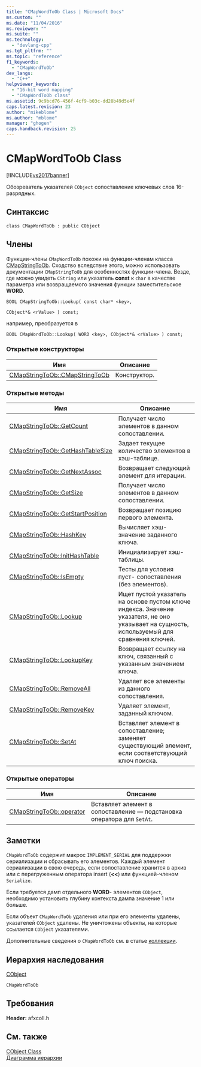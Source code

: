 ```yaml
---
title: "CMapWordToOb Class | Microsoft Docs"
ms.custom: ""
ms.date: "11/04/2016"
ms.reviewer: ""
ms.suite: ""
ms.technology: 
  - "devlang-cpp"
ms.tgt_pltfrm: ""
ms.topic: "reference"
f1_keywords: 
  - "CMapWordToOb"
dev_langs: 
  - "C++"
helpviewer_keywords: 
  - "16-bit word mapping"
  - "CMapWordToOb class"
ms.assetid: 9c9bcd76-456f-4cf9-b03c-dd28b49d5e4f
caps.latest.revision: 23
author: "mikeblome"
ms.author: "mblome"
manager: "ghogen"
caps.handback.revision: 25
---
```

# CMapWordToOb Class
[!INCLUDE[vs2017banner](../../assembler/inline/includes/vs2017banner.md)]

Обозреватель указателей `CObject` сопоставление ключевых слов 16\-разрядных.  
  
## Синтаксис  
  
```  
class CMapWordToOb : public CObject  
```  
  
## Члены  
 Функции\-члены `CMapWordToOb` похожи на функции\-членам класса [CMapStringToOb](../../mfc/reference/cmapstringtoob-class.md).  Сходство вследствие этого, можно использовать документации `CMapStringToOb` для особенностях функции\-члена.  Везде, где можно увидеть `CString` или указатель **const** к `char` в качестве параметра или возвращаемого значения функции заместительское **WORD**.  
  
 `BOOL CMapStringToOb::Lookup( const char* <key>,`  
  
 `CObject*& <rValue> ) const;`  
  
 например, преобразуется в  
  
 `BOOL CMapWordToOb::Lookup( WORD <key>, CObject*& <rValue> ) const;`  
  
### Открытые конструкторы  
  
|Имя|Описание|  
|---------|--------------|  
|[CMapStringToOb::CMapStringToOb](../Topic/CMapStringToOb::CMapStringToOb.md)|Конструктор.|  
  
### Открытые методы  
  
|Имя|Описание|  
|---------|--------------|  
|[CMapStringToOb::GetCount](../Topic/CMapStringToOb::GetCount.md)|Получает число элементов в данном сопоставлении.|  
|[CMapStringToOb::GetHashTableSize](../Topic/CMapStringToOb::GetHashTableSize.md)|Задает текущее количество элементов в хэш\-таблице.|  
|[CMapStringToOb::GetNextAssoc](../Topic/CMapStringToOb::GetNextAssoc.md)|Возвращает следующий элемент для итерации.|  
|[CMapStringToOb::GetSize](../Topic/CMapStringToOb::GetSize.md)|Получает число элементов в данном сопоставлении.|  
|[CMapStringToOb::GetStartPosition](../Topic/CMapStringToOb::GetStartPosition.md)|Возвращает позицию первого элемента.|  
|[CMapStringToOb::HashKey](../Topic/CMapStringToOb::HashKey.md)|Вычисляет хэш\-значение заданного ключа.|  
|[CMapStringToOb::InitHashTable](../Topic/CMapStringToOb::InitHashTable.md)|Инициализирует хэш\-таблицы.|  
|[CMapStringToOb::IsEmpty](../Topic/CMapStringToOb::IsEmpty.md)|Тесты для условия пуст\- сопоставления \(без элементов\).|  
|[CMapStringToOb::Lookup](../Topic/CMapStringToOb::Lookup.md)|Ищет пустой указатель на основе пустом ключе индекса.  Значение указателя, не оно указывает на сущность, используемый для сравнения ключей.|  
|[CMapStringToOb::LookupKey](../Topic/CMapStringToOb::LookupKey.md)|Возвращает ссылку на ключ, связанный с указанным значением ключа.|  
|[CMapStringToOb::RemoveAll](../Topic/CMapStringToOb::RemoveAll.md)|Удаляет все элементы из данного сопоставления.|  
|[CMapStringToOb::RemoveKey](../Topic/CMapStringToOb::RemoveKey.md)|Удаляет элемент, заданный ключом.|  
|[CMapStringToOb::SetAt](../Topic/CMapStringToOb::SetAt.md)|Вставляет элемент в сопоставление; заменяет существующий элемент, если соответствующий ключ поиска.|  
  
### Открытые операторы  
  
|Имя|Описание|  
|---------|--------------|  
|[CMapStringToOb::operator](../Topic/CMapStringToOb::operator.md)|Вставляет элемент в сопоставление — подстановка оператора для `SetAt`.|  
  
## Заметки  
 `CMapWordToOb` содержит макрос `IMPLEMENT_SERIAL` для поддержки сериализации и сбрасывать его элементов.  Каждый элемент сериализации в свою очередь, если сопоставление хранится в архив или с перегруженным оператора insert \(**\<\<**\) или функцией\-членом `Serialize`.  
  
 Если требуется дамп отдельного **WORD**\- элементов `CObject`, необходимо установить глубину контекста дампа значение 1 или больше.  
  
 Если объект `CMapWordToOb` удаления или при его элементы удалены, указателей `CObject` удалены.  Не уничтожены объекты, на которые ссылается `CObject` указателями.  
  
 Дополнительные сведения о `CMapWordToOb` см. в статье [коллекции](../../mfc/collections.md).  
  
## Иерархия наследования  
 [CObject](../Topic/CObject%20Class.md)  
  
 `CMapWordToOb`  
  
## Требования  
 **Header:**  afxcoll.h  
  
## См. также  
 [CObject Class](../Topic/CObject%20Class.md)   
 [Диаграмма иерархии](../../mfc/hierarchy-chart.md)